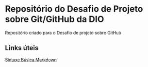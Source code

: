 # Repositório do Desafio de Projeto sobre Git/GitHub da DIO
Repositório criado para o Desafio de projeto sobre GitHub

##  Links úteis

[Sintaxe Básica Markdown](https://www.markdownguide.org/basic-syntax/)
